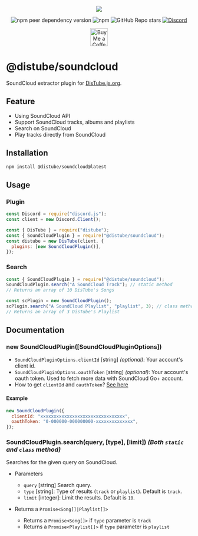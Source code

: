 <div align="center">
  <p>
    <a href="https://nodei.co/npm/@distube/soundcloud"><img src="https://nodei.co/npm/@distube/soundcloud.png?downloads=true&downloadRank=true&stars=true"></a>
  </p>
  <p>
    <img alt="npm peer dependency version" src="https://img.shields.io/npm/dependency-version/@distube/soundcloud/peer/distube?style=flat-square">
    <img alt="npm" src="https://img.shields.io/npm/dt/@distube/soundcloud?logo=npm&style=flat-square">
    <img alt="GitHub Repo stars" src="https://img.shields.io/github/stars/distubejs/soundcloud?logo=github&logoColor=white&style=flat-square">
    <a href="https://discord.gg/feaDd9h"><img alt="Discord" src="https://img.shields.io/discord/732254550689316914?logo=discord&logoColor=white&style=flat-square"></a>
  </p>
  <p>
    <a href='https://ko-fi.com/skick' target='_blank'><img height='48' src='https://storage.ko-fi.com/cdn/kofi3.png' alt='Buy Me a Coffee at ko-fi.com' /></a>
  </p>
</div>

# @distube/soundcloud

SoundCloud extractor plugin for [DisTube.js.org](https://distube.js.org).

## Feature

- Using SoundCloud API
- Support SoundCloud tracks, albums and playlists
- Search on SoundCloud
- Play tracks directly from SoundCloud

## Installation

```sh
npm install @distube/soundcloud@latest
```

## Usage

### Plugin

```js
const Discord = require("discord.js");
const client = new Discord.Client();

const { DisTube } = require("distube");
const { SoundCloudPlugin } = require("@distube/soundcloud");
const distube = new DisTube(client, {
  plugins: [new SoundCloudPlugin()],
});
```

### Search

```js
const { SoundCloudPlugin } = require("@distube/soundcloud");
SoundCloudPlugin.search("A SoundCloud Track"); // static method
// Returns an array of 10 DisTube's Songs

const scPlugin = new SoundCloudPlugin();
scPlugin.search("A SoundCloud Playlist", "playlist", 3); // class method
// Returns an array of 3 DisTube's Playlist
```

## Documentation

### new SoundCloudPlugin([SoundCloudPluginOptions])

- `SoundCloudPluginOptions.clientId` [string] _(optional)_: Your account's client id.
- `SoundCloudPluginOptions.oauthToken` [string] _(optional)_: Your account's oauth token. Used to fetch more data with SoundCloud Go+ account.
- How to get `clientId` and `oauthToken`? [See here](https://github.com/Tenpi/soundcloud.ts#getting-started)

#### Example

```js
new SoundCloudPlugin({
  clientId: "xxxxxxxxxxxxxxxxxxxxxxxxxxxxxxxx",
  oauthToken: "0-000000-000000000-xxxxxxxxxxxxxx",
});
```

### SoundCloudPlugin.search(query, [type], [limit]) _(Both `static` and `class` method)_

Searches for the given query on SoundCloud.

- Parameters

  - `query` [string] Search query.
  - `type` [string]: Type of results (`track` or `playlist`). Default is `track`.
  - `limit` [integer]: Limit the results. Default is `10`.

- Returns a `Promise<Song[]|Playlist[]>`
  - Returns a `Promise<Song[]>` if `type` parameter is `track`
  - Returns a `Promise<Playlist[]>` if `type` parameter is `playlist`
